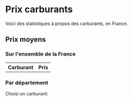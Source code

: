 # Prix carburants

Voici des statistiques à propos des carburants, en France.

## Prix moyens

### Sur l'ensemble de la France


<table id="averages">
  <tr>
    <th>Carburant</th>
    <th>Prix</th>
  </tr>
</table>

### Par département

Choisi un carburant:
<div id="selector" class="selector" style="width: 80%;"></div>

<div id="map" style="height: 80vh; width: 80%;"></div>

<script type="module" src="./assets/javascript/index.js"></script>